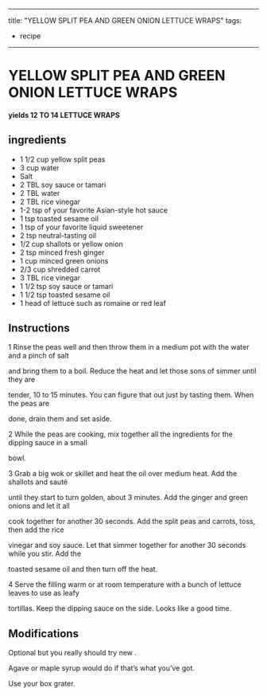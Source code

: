 
---
title: "YELLOW SPLIT PEA AND GREEN ONION LETTUCE WRAPS"
tags:
  - recipe
---
# YELLOW SPLIT PEA AND GREEN ONION LETTUCE WRAPS



#### yields  12 TO 14 LETTUCE WRAPS


## ingredients
* 1 1/2 cup yellow split peas 
* 3 cup water 
* Salt 
* 2 TBL soy sauce or tamari 
* 2 TBL water 
* 2 TBL rice vinegar 
* 1-2 tsp of your favorite Asian-style hot sauce 
* 1 tsp toasted sesame oil 
* 1 tsp of your favorite liquid sweetener 
* 2 tsp neutral-tasting oil 
* 1/2 cup shallots or yellow onion 
* 2 tsp minced fresh ginger 
* 1 cup minced green onions 
* 2/3 cup shredded carrot 
* 3 TBL rice vinegar 
* 1 1/2 tsp soy sauce or tamari 
* 1 1/2 tsp toasted sesame oil 
* 1 head of lettuce such as romaine or red leaf 



## Instructions
1 Rinse the peas well and then throw them in a medium pot with the water and a pinch of salt

and bring them to a boil. Reduce the heat and let those sons of   simmer until they are

tender, 10 to 15 minutes. You can figure that    out just by tasting them. When the peas are

done, drain them and set aside.

2 While the peas are cooking, mix together all the ingredients for the dipping sauce in a small

bowl.

3 Grab a big wok or skillet and heat the oil over medium heat. Add the shallots and sauté

until they start to turn golden, about 3 minutes. Add the ginger and green onions and let it all

cook together for another 30 seconds. Add the split peas and carrots, toss, then add the rice

vinegar and soy sauce. Let that simmer together for another 30 seconds while you stir. Add the

toasted sesame oil and then turn off the heat.

4 Serve the filling warm or at room temperature with a bunch of lettuce leaves to use as leafy

tortillas. Keep the dipping sauce on the side. Looks like a good  time.



## Modifications
Optional but you really should try new   .

 Agave or maple syrup would do if that’s what you’ve got.

 Use your box grater.




